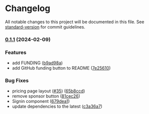 # Changelog

All notable changes to this project will be documented in this file. See [standard-version](https://github.com/conventional-changelog/standard-version) for commit guidelines.

### [0.1.1](https://github.com/themesberg/flowbite-svelte-admin-dashboard/compare/v0.0.3...v0.1.1) (2024-02-09)


### Features

* add FUNDING ([b9ad98a](https://github.com/themesberg/flowbite-svelte-admin-dashboard/commit/b9ad98a4f3cd742e4fa43939ea07bd0b384401e8))
* add GitHub funding button to README ([7e25610](https://github.com/themesberg/flowbite-svelte-admin-dashboard/commit/7e2561060e121b913640c9784c6a5f528cef38b5))


### Bug Fixes

* pricing page layout ([#35](https://github.com/themesberg/flowbite-svelte-admin-dashboard/issues/35)) ([65b8ccd](https://github.com/themesberg/flowbite-svelte-admin-dashboard/commit/65b8ccd7be2714c11067cd1665558214eb3b4ccc))
* remove sponsor button ([81cec26](https://github.com/themesberg/flowbite-svelte-admin-dashboard/commit/81cec267ea7097aafe01fe62b0e11ca1cd92b7d0))
* Signin component ([679dea1](https://github.com/themesberg/flowbite-svelte-admin-dashboard/commit/679dea1e3b0cc3444b01268551d28cbe271561ba))
* update dependencies to the latest ([c3a36a7](https://github.com/themesberg/flowbite-svelte-admin-dashboard/commit/c3a36a75a36dfbc85fe5c5d65b6dc3f0489f2997))
